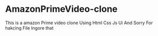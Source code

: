 # AmazonPrimeVideo-clone
This is a amazon Prime video clone Using Html Css Js Ui 
And Sorry For hakcing File Ingore that
